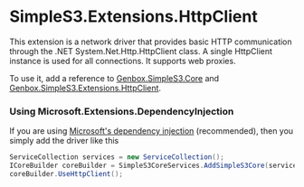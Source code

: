 ﻿# SimpleS3.Extensions.HttpClient
This extension is a network driver that provides basic HTTP communication through the .NET System.Net.Http.HttpClient class. A single HttpClient instance is used for all connections. It supports web proxies.

To use it, add a reference to [Genbox.SimpleS3.Core](https://www.nuget.org/packages/Genbox.SimpleS3.Core) and [Genbox.SimpleS3.Extensions.HttpClient](https://www.nuget.org/packages/Genbox.SimpleS3.Extensions.HttpClient).

### Using Microsoft.Extensions.DependencyInjection
If you are using [Microsoft's dependency injection](https://www.nuget.org/packages/Microsoft.Extensions.DependencyInjection/) (recommended), then you simply add the driver like this

```csharp
ServiceCollection services = new ServiceCollection();
ICoreBuilder coreBuilder = SimpleS3CoreServices.AddSimpleS3Core(services);
coreBuilder.UseHttpClient();
```